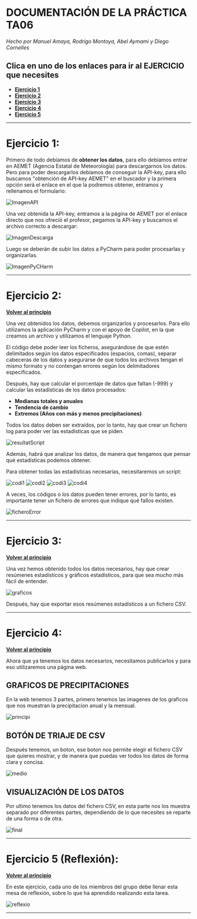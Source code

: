 # DOCUMENTACIÓN DE LA PRÁCTICA TA06
_Hecho por Manuel Amaya, Rodrigo Montoya, Abel Aymami y Diego Cornelles_

## Clica en uno de los enlaces para ir al EJERCICIO que necesites

- [**Ejercicio 1**](#Ejercicio-1)
- [**Ejercicio 2**](#Ejercicio-2)
- [**Ejercicio 3**](#Ejercicio-3)
- [**Ejercicio 4**](#Ejercicio-4)
- [**Ejercicio 5**](#Ejercicio-5)

---

# Ejercicio 1:
Primero de todo debíamos de **obtener los datos**, para ello debíamos entrar en AEMET (Agencia Estatal de Meteorología) para descargarnos los datos. Pero para poder descargarlos debíamos de conseguir la API-key, para ello buscamos "obtención de API-key AEMET" en el buscador y la primera opción será el enlace en el que la podremos obtener, entramos y rellenamos el formulario:

![ImagenAPI](./Caps/Cap_API.png)

Una vez obtenida la API-key, entramos a la página de AEMET por el enlace directo que nos ofreció el profesor, pegamos la API-key y buscamos el archivo correcto a descargar:

![ImagenDescarga](./Caps/Cap_ArchDownload.png)

Luego se deberán de subir los datos a PyCharm para poder procesarlas y organizarlas.

![ImagenPyCHarm](./Caps/Cap_PyCharm.png)

---

# Ejercicio 2:
[**Volver al principio**](#documentación-de-la-práctica-ta06)

Una vez obtenidos los datos, debemos organizarlos y procesarlos. Para ello utilizamos la aplicación PyCharm y con el apoyo de Copilot, en la que creamos un archivo y utilizamos el lenguaje Python.

El código debe poder leer los ficheros, asegurándose de que estén delimitados según los datos especificados (espacios, comas), separar cabeceras de los datos y asegurarse de que todos los archivos tengan el mismo formato y no contengan errores según los delimitadores especificados.

Después, hay que calcular el porcentaje de datos que faltan (-999) y calcular las estadísticas de los datos procesados:

- **Medianas totales y anuales**
- **Tendencia de cambio**
- **Extremos (Años con más y menos precipitaciones)**

Todos los datos deben ser extraídos, por lo tanto, hay que crear un fichero log para poder ver las estadísticas que se piden.

![resultatScript](./Caps/resultatScript.png)

Además, habrá que analizar los datos, de manera que tengamos que pensar qué estadísticas podemos obtener.

Para obtener todas las estadísticas necesarias, necesitaremos un script:

![codi1](./Caps/codi1.png)
![codi2](./Caps/codi2.png)
![codi3](./Caps/codi3.png)
![codi4](./Caps/codi4.png)

A veces, los códigos o los datos pueden tener errores, por lo tanto, es importante tener un fichero de errores que indique qué fallos existen.

![ficheroError](./Caps/ficheroError.png)

---

# Ejercicio 3:
[**Volver al principio**](#documentación-de-la-práctica-ta06)

Una vez hemos obtenido todos los datos necesarios, hay que crear resúmenes estadísticos y gráficos estadísticos, para que sea mucho más fácil de entender.

![graficos](./TA06/E03/statistics_plot.png)

Después, hay que exportar esos resúmenes estadísticos a un fichero CSV.

---

# Ejercicio 4:
[**Volver al principio**](#documentación-de-la-práctica-ta06)

Ahora que ya tenemos los datos necesarios, necesitamos publicarlos y para eso utilizaremos una página web.

## GRAFICOS DE PRECIPITACIONES
En la web tenemos 3 partes, primero tenemos las imagenes de los graficos que nos muestran la precipitacion anual y la mensual.

![principi](./Caps/principio.png)

## BOTÓN DE TRIAJE DE CSV
Después tenemos, un boton, ese boton nos permite elegir el fichero CSV que quieres mostrar, y de manera que puedas ver todos los datos de forma clara y concisa.

![medio](./Caps/medio.png)

## VISUALIZACIÓN DE LOS DATOS
Por ultimo tenemos los datos del fichero CSV, en esta parte nos los muestra separado por diferentes partes, dependiendo de lo que necesites se reparte de una forma o de otra.

![final](./Caps/final.png)

---

# Ejercicio 5 (Reflexión):
[**Volver al principio**](#documentación-de-la-práctica-ta06)

En este ejercicio, cada uno de los miembros del grupo debe llenar esta mesa de reflexión, sobre lo que ha aprendido realizando esta tarea.


![reflexio](./Caps/reflexio.png)

---
